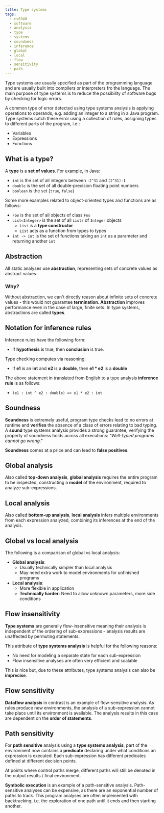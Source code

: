 ```yaml
---
title: Type systems
tags:
  - cs6340
  - software
  - analysis
  - type
  - systems
  - soundness
  - inference
  - global
  - local
  - flow
  - sensitivity
  - path
---
```


Type systems are usually specified as part of the programming language and are
usually built into compilers or interpreters fro the language. The main purpose
of type systems is to reduce the possibility of software bugs by checking for
logic errors.

A common type of error detected using type systems analysis is applying
operations to operands, e.g. adding an integer to a string in a Java program.
Type systems catch these error using a collection of rules, assigning types to
different parts of the program, i.e.:

- Variables
- Expressions
- Functions

## What is a type?

A **type** is a **set of values**. For example, in Java:

- `int` is the set of all integers between `-2^31` and `(2^31)-1`
- `double` is the set of all double-precision floating point numbers
- `boolean` is the set {`true`, `false`}

Some more examples related to object-oriented types and functions are as
follows:

- `Foo` is the set of all objects of class `Foo`
- `List<Integer>` is the set of all `Lists` of `Integer` objects
  - `List` is a **type constructor**
  - `List` acts as a function from types to types
- `int -> int` is the set of functions taking an `int` as a parameter and
  returning another `int`

## Abstraction

All static analyses use **abstraction**, representing sets of concrete values as
abstract values.

### Why?

Without abstraction, we can't directly reason about infinite sets of concrete
values - this would not guarantee **termination**. **Abstraction** improves
performance even in the case of large, finite sets. In type systems,
abstractions are called **types**.

## Notation for inference rules

Inference rules have the following form:

- If **hypothesis** is true, then **conclusion** is true.

Type checking computes via reasoning:

- If **e1** is an **int** and **e2** is a **double**, then **e1 \* e2** is a
  **double**

The above statement in translated from English to a type analysis **inference
rule** is as follows:

- `(e1 : int ^ e2 : double) => e1 * e2 : int`

## Soundness

**Soundness** is extremely useful, program type checks lead to no errors at
runtime and **verifies** the absence of a class of errors relating to bad
typing. A **sound** type systems analysis provides a strong guarantee, verifying
the property of soundness holds across all executions: _"Well-typed programs
cannot go wrong."_

**Soundness** comes at a price and can lead to **false positives**.

## Global analysis

Also called **top-down analysis**, **global analysis** requires the entire
program to be inspected, constructing a **model** of the environment, required
to analyze sub-expressions.

## Local analysis

Also called **bottom-up analysis**, **local analysis** infers multiple
environments from each expression analyzed, combining its inferences at the end
of the analysis.

## Global vs local analysis

The following is a comparison of global vs local analysis:

- **Global analysis**:
  - Usually technically simpler than local analysis
  - May need extra work to model environments for unfinished programs
- **Local analysis**:
  - More flexible in application
  - **Technically harder**: Need to allow unknown parameters, more side
    conditions

## Flow insensitivity

**Type systems** are generally flow-insensitive meaning their analysis is
independent of the ordering of sub-expressions - analysis results are unaffected
by permuting statements.

This attribute of **type systems analysis** is helpful for the following
reasons:

- No need for modeling a separate state for each sub-expression
- Flow insensitive analyses are often very efficient and scalable

This is nice but, due to these attributes, type systems analysis can also be
**imprecise**.

## Flow sensitivity

**Dataflow analysis** in contrast is an example of flow-sensitive analysis. As
rules produce new environments, the analysis of a sub-expression cannot take
place until its environment is available. The analysis results in this case are
dependent on the **order of statements**.

## Path sensitivity

For **path sensitive** analysis using a **type systems analysis**, part of the
environment now contains a **predicate** declaring under what conditions an
expression is executed. Each sub-expression has different predicates defined at
different decision points.

At points where control paths merge, different paths will still be denoted in
the output results / final environment.

**Symbolic execution** is an example of a path-sensitive analysis.
Path-sensitive analyses can be expensive, as there are an exponential number of
paths to track. This program analyses are often implemented with backtracking,
i.e. the exploration of one path until it ends and then starting another.
